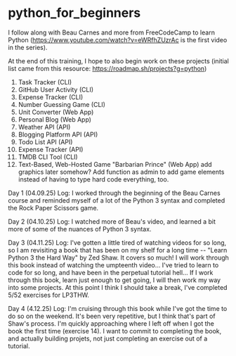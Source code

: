 # python_for_beginners
I follow along with Beau Carnes and more from FreeCodeCamp to learn Python (https://www.youtube.com/watch?v=eWRfhZUzrAc is the first video in the series).

At the end of this training, I hope to also begin work on these projects (initial list came from this resource: https://roadmap.sh/projects?g=python)
1. Task Tracker (CLI)
2. GitHub User Activity (CLI)
3. Expense Tracker (CLI)
4. Number Guessing Game (CLI)
5. Unit Converter (Web App)
6. Personal Blog (Web App)
7. Weather API (API)
8. Blogging Platform API (API)
9. Todo List API (API)
10. Expense Tracker (API)
11. TMDB CLI Tool (CLI)
12. Text-Based, Web-Hosted Game "Barbarian Prince" (Web App) add graphics later somehow? Add function as admin to add game elements instead of having to type hard code everything, too.


Day 1 (04.09.25) Log:
I worked through the beginning of the Beau Carnes course and reminded myself of a lot of the Python 3 syntax and completed the Rock Paper Scissors game.

Day 2 (04.10.25) Log:
I watched more of Beau's video, and learned a bit more of some of the nuances of Python 3 syntax.

Day 3 (04.11.25) Log:
I've gotten a little tired of watching videos for so long, so I am revisiting a book that has been on my shelf for a long time -- "Learn Python 3 the Hard Way" by Zed Shaw. It covers so much! I will work through this book instead of watching the umpteenth video... I've tried to learn to code for so long, and have been in the perpetual tutorial hell... If I work through this book, learn just enough to get going, I will then work my way into some projects.
At this point I think I should take a break, I've completed 5/52 exercises for LP3THW.

Day 4 (4.12.25) Log:
I'm cruising through this book while I've got the time to do so on the weekend. It's been very repetitive, but I think that's part of Shaw's process. I'm quickly approaching where I left off when I got the book the first time (exercise 14). I want to commit to completing the book, and actually building projets, not just completing an exercise out of a tutorial.
